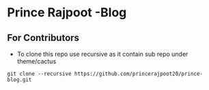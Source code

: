 # Prince Rajpoot -Blog

## For Contributors
- To clone this repo use recursive as it contain sub repo under theme/cactus

```
git clone --recursive https://github.com/princerajpoot20/prince-blog.git
```
